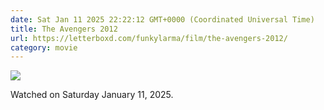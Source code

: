 ```yaml
---
date: Sat Jan 11 2025 22:22:12 GMT+0000 (Coordinated Universal Time)
title: The Avengers 2012
url: https://letterboxd.com/funkylarma/film/the-avengers-2012/
category: movie
---
```


![](https://a.ltrbxd.com/resized/sm/upload/10/u6/42/pa/cezWGskPY5x7GaglTTRN4Fugfb8-0-600-0-900-crop.jpg?v=9ec74891d9)

Watched on Saturday January 11, 2025.

